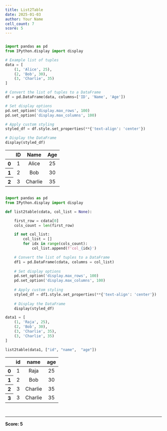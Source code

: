 ```yaml
---
title: List2Table
date: 2025-01-03
author: Your Name
cell_count: 7
score: 5
---
```


```python

```


```python
import pandas as pd
from IPython.display import display

# Example list of tuples
data = [
    (1, 'Alice', 25),
    (2, 'Bob', 30),
    (3, 'Charlie', 35)
]

# Convert the list of tuples to a DataFrame
df = pd.DataFrame(data, columns=['ID', 'Name', 'Age'])

# Set display options
pd.set_option('display.max_rows', 100)
pd.set_option('display.max_columns', 100)

# Apply custom styling
styled_df = df.style.set_properties(**{'text-align': 'center'})

# Display the DataFrame
display(styled_df)
```


<style type="text/css">
#T_90abf_row0_col0, #T_90abf_row0_col1, #T_90abf_row0_col2, #T_90abf_row1_col0, #T_90abf_row1_col1, #T_90abf_row1_col2, #T_90abf_row2_col0, #T_90abf_row2_col1, #T_90abf_row2_col2 {
  text-align: center;
}
</style>
<table id="T_90abf">
  <thead>
    <tr>
      <th class="blank level0" >&nbsp;</th>
      <th id="T_90abf_level0_col0" class="col_heading level0 col0" >ID</th>
      <th id="T_90abf_level0_col1" class="col_heading level0 col1" >Name</th>
      <th id="T_90abf_level0_col2" class="col_heading level0 col2" >Age</th>
    </tr>
  </thead>
  <tbody>
    <tr>
      <th id="T_90abf_level0_row0" class="row_heading level0 row0" >0</th>
      <td id="T_90abf_row0_col0" class="data row0 col0" >1</td>
      <td id="T_90abf_row0_col1" class="data row0 col1" >Alice</td>
      <td id="T_90abf_row0_col2" class="data row0 col2" >25</td>
    </tr>
    <tr>
      <th id="T_90abf_level0_row1" class="row_heading level0 row1" >1</th>
      <td id="T_90abf_row1_col0" class="data row1 col0" >2</td>
      <td id="T_90abf_row1_col1" class="data row1 col1" >Bob</td>
      <td id="T_90abf_row1_col2" class="data row1 col2" >30</td>
    </tr>
    <tr>
      <th id="T_90abf_level0_row2" class="row_heading level0 row2" >2</th>
      <td id="T_90abf_row2_col0" class="data row2 col0" >3</td>
      <td id="T_90abf_row2_col1" class="data row2 col1" >Charlie</td>
      <td id="T_90abf_row2_col2" class="data row2 col2" >35</td>
    </tr>
  </tbody>
</table>




```python

import pandas as pd
from IPython.display import display

def list2table(cdata, col_list = None):

    first_row = cdata[0]
    cols_count = len(first_row)

    if not col_list:
        col_list = []
        for idx in range(cols_count):
            col_list.append(f'col_{idx}')

    # Convert the list of tuples to a DataFrame
    df1 = pd.DataFrame(cdata, columns = col_list)
    
    # Set display options
    pd.set_option('display.max_rows', 100)
    pd.set_option('display.max_columns', 100)
    
    # Apply custom styling
    styled_df = df1.style.set_properties(**{'text-align': 'center'})
    
    # Display the DataFrame
    display(styled_df)
```


```python
data1 = [
    (1, 'Raja', 25),
    (2, 'Bob', 30),
    (3, 'Charlie', 35),
    (3, 'Charlie', 35)
]
```


```python
list2table(data1, ["id", "name",  "age"])
```


<style type="text/css">
#T_62f1f_row0_col0, #T_62f1f_row0_col1, #T_62f1f_row0_col2, #T_62f1f_row1_col0, #T_62f1f_row1_col1, #T_62f1f_row1_col2, #T_62f1f_row2_col0, #T_62f1f_row2_col1, #T_62f1f_row2_col2, #T_62f1f_row3_col0, #T_62f1f_row3_col1, #T_62f1f_row3_col2 {
  text-align: center;
}
</style>
<table id="T_62f1f">
  <thead>
    <tr>
      <th class="blank level0" >&nbsp;</th>
      <th id="T_62f1f_level0_col0" class="col_heading level0 col0" >id</th>
      <th id="T_62f1f_level0_col1" class="col_heading level0 col1" >name</th>
      <th id="T_62f1f_level0_col2" class="col_heading level0 col2" >age</th>
    </tr>
  </thead>
  <tbody>
    <tr>
      <th id="T_62f1f_level0_row0" class="row_heading level0 row0" >0</th>
      <td id="T_62f1f_row0_col0" class="data row0 col0" >1</td>
      <td id="T_62f1f_row0_col1" class="data row0 col1" >Raja</td>
      <td id="T_62f1f_row0_col2" class="data row0 col2" >25</td>
    </tr>
    <tr>
      <th id="T_62f1f_level0_row1" class="row_heading level0 row1" >1</th>
      <td id="T_62f1f_row1_col0" class="data row1 col0" >2</td>
      <td id="T_62f1f_row1_col1" class="data row1 col1" >Bob</td>
      <td id="T_62f1f_row1_col2" class="data row1 col2" >30</td>
    </tr>
    <tr>
      <th id="T_62f1f_level0_row2" class="row_heading level0 row2" >2</th>
      <td id="T_62f1f_row2_col0" class="data row2 col0" >3</td>
      <td id="T_62f1f_row2_col1" class="data row2 col1" >Charlie</td>
      <td id="T_62f1f_row2_col2" class="data row2 col2" >35</td>
    </tr>
    <tr>
      <th id="T_62f1f_level0_row3" class="row_heading level0 row3" >3</th>
      <td id="T_62f1f_row3_col0" class="data row3 col0" >3</td>
      <td id="T_62f1f_row3_col1" class="data row3 col1" >Charlie</td>
      <td id="T_62f1f_row3_col2" class="data row3 col2" >35</td>
    </tr>
  </tbody>
</table>




```python

```


```python

```


---
**Score: 5**